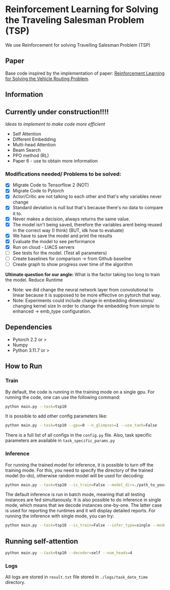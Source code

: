 
# Reinforcement Learning for Solving the Traveling Salesman Problem (TSP)

We use Reinforcement for solving Travelling Salesman Problem (TSP)

## Paper
Base code inspired by the implementation of paper: [Reinforcement Learning for Solving the Vehicle Routing Problem](https://arxiv.org/abs/1802.04240v2). 

## Information
## Currently under construction!!!! 
*Ideas to implement to make code more efficient*
* Self Attention
* Different Embedding
* Multi-head Attention
* Beam Search
* PPO method (RL)
* Paper 6 - use to obtain more information 


### Modifications needed/ Problems to be solved:
- [x] Migrate Code to Tensorflow 2 (NOT)
- [x] Migrate Code to Pytorch
- [x] Actor/Critic are not talking to each other and that's why variables never change
- [x] Standard deviation is null but that's because there's no data to compare it to.
- [x] Never makes a decision, always returns the same value.
- [x] The model isn't being saved, therefore the variables arent being reused in the correct way (I think) (BUT, idk how to evaluate)
- [x] We have to save the model and print the results
- [x] Evaluate the model to see performance
- [x] Run on cloud - LIACS servers
- [ ] See tests for the model. (Test all parameters)
- [ ] Create baselines for comparison -> from Github baseline
- [ ] Create graph to show progress over time of the algorithm

**Ultimate question for our angle:**  What is the factor taking too long to train the model. Reduce Runtime
* Note: we did change the neural network layer from convolutional to linear because it is supposed to be more effective on pytorch that way.
* Note: Experiments could include change in embedding dimensions/ changing kernel size
    In order to change the embedding from simple to enhanced -> emb_type configuration.

## Dependencies

* Pytorch 2.2 or > 
* Numpy
* Python 3.11.7 or >

## How to Run
### Train
By default, the code is running in the training mode on a single gpu. For running the code, one can use the following command:
```bash
python main.py --task=tsp10
```

It is possible to add other config parameters like:
```bash
python main.py --task=tsp10 --gpu=0 --n_glimpses=1 --use_tanh=False 
```
There is a full list of all configs in the ``config.py`` file. Also, task specific parameters are available in ``task_specific_params.py``

### Inference
For running the trained model for inference, it is possible to turn off the training mode. For this, you need to specify the directory of the trained model (to-do), otherwise random model will be used for decoding:
```bash
python main.py --task=tsp10 --is_train=False --model_dir=./path_to_your_saved_checkpoint
```
The default inference is run in batch mode, meaning that all testing instances are fed simultanously. It is also possible to do inference in single mode, which means that we decode instances one-by-one. The latter case is used for reporting the runtimes and it will display detailed reports. For running the inference with single mode, you can try:
```bash
python main.py --task=tsp10 --is_train=False --infer_type=single --model_dir=./path_to_your_saved_checkpoint
```
## Running self-attention
```bash
python main.py --task=tsp10 --decoder=self --num_heads=4
```
### Logs
All logs are stored in ``result.txt`` file stored in ``./logs/task_date_time`` directory.

<!---## Acknowledgements
Thanks to [pemami4911/neural-combinatorial-rl-pytorch](https://github.com/pemami4911/neural-combinatorial-rl-pytorch) for getting the idea of restructuring the code.)---!>

<!---
* Modify Reinforcement Learning - see options. (More efficient, see different reward functions, aim to lower time)
* Modify Neural Network Parameters
* Improve solution quality from Amazon dataset (compare to previous results from other papers) ---!>

